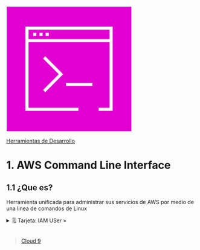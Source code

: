 ![Amazon Command Line Interface](../00_assets/Herramientas%20de%20Desarrollo/cli-logo.png)

[Herramientas de Desarrollo](..)

# 1. AWS Command Line Interface

## 1.1 ¿Que es?

Herramienta unificada para administrar sus servicios de AWS por medio de una linea de comandos de Linux

<details>
<summary>🗒 Tarjeta: IAM USer »</summary>

| Para usarla los usuarios tienen que generar |
| ---- |
| Acess Key ID |
| Secret access Key |

</details>
<br/>

>[Cloud 9](./cloud9.md)